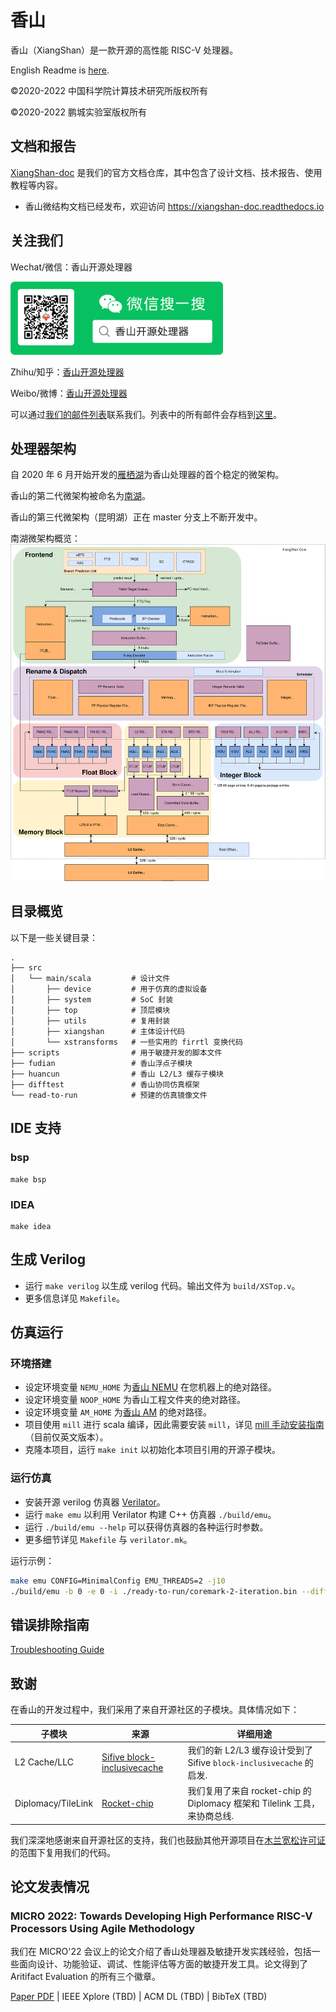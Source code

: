 # 香山

香山（XiangShan）是一款开源的高性能 RISC-V 处理器。

English Readme is [here](README.md).

©2020-2022 中国科学院计算技术研究所版权所有

©2020-2022 鹏城实验室版权所有

## 文档和报告

[XiangShan-doc](https://github.com/OpenXiangShan/XiangShan-doc) 是我们的官方文档仓库，其中包含了设计文档、技术报告、使用教程等内容。

* 香山微结构文档已经发布，欢迎访问 https://xiangshan-doc.readthedocs.io

## 关注我们

Wechat/微信：香山开源处理器

<div align=left><img width="340" height="117" src="images/wechat.png"/></div>

Zhihu/知乎：[香山开源处理器](https://www.zhihu.com/people/openxiangshan)

Weibo/微博：[香山开源处理器](https://weibo.com/u/7706264932)

可以通过[我们的邮件列表](mailto:xiangshan-all@ict.ac.cn)联系我们。列表中的所有邮件会存档到[这里](https://www.mail-archive.com/xiangshan-all@ict.ac.cn/)。

## 处理器架构

自 2020 年 6 月开始开发的[雁栖湖](https://github.com/OpenXiangShan/XiangShan/tree/yanqihu)为香山处理器的首个稳定的微架构。

香山的第二代微架构被命名为[南湖](https://github.com/OpenXiangShan/XiangShan/tree/nanhu)。

香山的第三代微架构（昆明湖）正在 master 分支上不断开发中。

南湖微架构概览：
![xs-arch-nanhu](images/xs-arch-nanhu.svg)

## 目录概览

以下是一些关键目录：

```
.
├── src
│   └── main/scala         # 设计文件
│       ├── device         # 用于仿真的虚拟设备
│       ├── system         # SoC 封装
│       ├── top            # 顶层模块
│       ├── utils          # 复用封装
│       ├── xiangshan      # 主体设计代码
│       └── xstransforms   # 一些实用的 firrtl 变换代码
├── scripts                # 用于敏捷开发的脚本文件
├── fudian                 # 香山浮点子模块
├── huancun                # 香山 L2/L3 缓存子模块
├── difftest               # 香山协同仿真框架
└── read-to-run            # 预建的仿真镜像文件
```

## IDE 支持

### bsp
```
make bsp
```

### IDEA
```
make idea
```


## 生成 Verilog

* 运行 `make verilog` 以生成 verilog 代码。输出文件为 `build/XSTop.v`。
* 更多信息详见 `Makefile`。

## 仿真运行

### 环境搭建

* 设定环境变量 `NEMU_HOME` 为[香山 NEMU](https://github.com/OpenXiangShan/NEMU) 在您机器上的绝对路径。
* 设定环境变量 `NOOP_HOME` 为香山工程文件夹的绝对路径。
* 设定环境变量 `AM_HOME` 为[香山 AM](https://github.com/OpenXiangShan/nexus-am) 的绝对路径。
* 项目使用 `mill` 进行 scala 编译，因此需要安装 `mill`，详见 [mill 手动安装指南](https://com-lihaoyi.github.io/mill/mill/Intro_to_Mill.html#_installation)（目前仅英文版本）。
* 克隆本项目，运行 `make init` 以初始化本项目引用的开源子模块。

### 运行仿真

* 安装开源 verilog 仿真器 [Verilator](https://verilator.org/guide/latest/)。
* 运行 `make emu` 以利用 Verilator 构建 C++ 仿真器 `./build/emu`。
* 运行 `./build/emu --help` 可以获得仿真器的各种运行时参数。
* 更多细节详见 `Makefile` 与 `verilator.mk`。

运行示例：

```bash
make emu CONFIG=MinimalConfig EMU_THREADS=2 -j10
./build/emu -b 0 -e 0 -i ./ready-to-run/coremark-2-iteration.bin --diff ./ready-to-run/riscv64-nemu-interpreter-so
```

## 错误排除指南

[Troubleshooting Guide](https://github.com/OpenXiangShan/XiangShan/wiki/Troubleshooting-Guide)

## 致谢

在香山的开发过程中，我们采用了来自开源社区的子模块。具体情况如下：

| 子模块         | 来源                                                       | 详细用途                                                       |
| ------------------ | ------------------------------------------------------------ | ------------------------------------------------------------ |
| L2 Cache/LLC       | [Sifive block-inclusivecache](https://github.com/ucb-bar/block-inclusivecache-sifive) | 我们的新 L2/L3 缓存设计受到了 Sifive `block-inclusivecache` 的启发. |
| Diplomacy/TileLink | [Rocket-chip](https://github.com/chipsalliance/rocket-chip)  | 我们复用了来自 rocket-chip 的 Diplomacy 框架和 Tilelink 工具，来协商总线. |

我们深深地感谢来自开源社区的支持，我们也鼓励其他开源项目在[木兰宽松许可证](LICENSE)的范围下复用我们的代码。

## 论文发表情况

### MICRO 2022: Towards Developing High Performance RISC-V Processors Using Agile Methodology

我们在 MICRO'22 会议上的论文介绍了香山处理器及敏捷开发实践经验，包括一些面向设计、功能验证、调试、性能评估等方面的敏捷开发工具。论文得到了 Aritifact Evaluation 的所有三个徽章。

[Paper PDF](https://github.com/OpenXiangShan/XiangShan-doc/blob/main/publications/micro2022-xiangshan.pdf) | IEEE Xplore (TBD) | ACM DL (TBD) | BibTeX (TBD)
